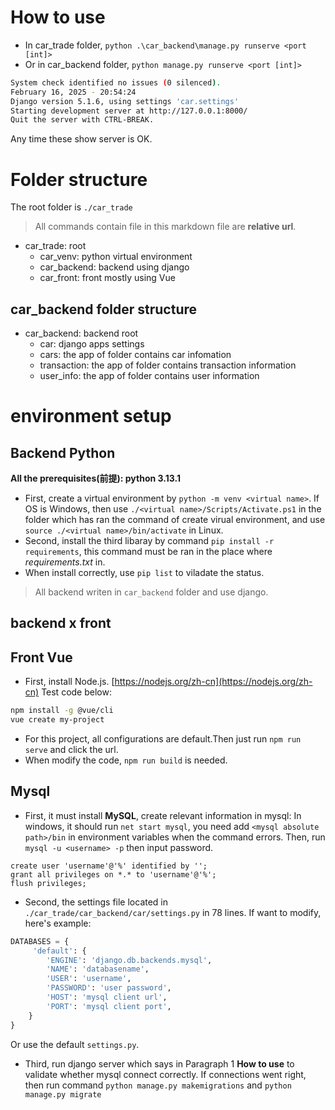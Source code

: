 # How to use
- In car_trade folder, `python .\car_backend\manage.py runserve <port [int]>`
- Or in car_backend folder, `python manage.py runserve <port [int]>`
```bash
System check identified no issues (0 silenced).
February 16, 2025 - 20:54:24
Django version 5.1.6, using settings 'car.settings'
Starting development server at http://127.0.0.1:8000/
Quit the server with CTRL-BREAK.
```
Any time these show server is OK.


# Folder structure
The root folder is `./car_trade`
> All commands contain file in this markdown file are **relative url**.
- car_trade: root
  - car_venv: python virtual environment
  - car_backend: backend using django
  - car_front: front mostly using Vue

## car_backend folder structure
- car_backend: backend root 
  - car: django apps settings 
  - cars: the app of folder contains car infomation
  - transaction: the app of folder contains transaction information
  - user_info: the app of folder contains user information


# environment setup
## Backend Python
**All the prerequisites(前提): python 3.13.1**
- First, create a virtual environment by `python -m venv <virtual name>`. If OS is Windows, then use `./<virtual name>/Scripts/Activate.ps1` in the folder which has ran the command of create virual environment, and use `source ./<virtual name>/bin/activate` in Linux.
- Second, install the third libaray by command `pip install -r requirements`, this command must be ran in the place where *requirements.txt* in.
- When install correctly, use `pip list` to viladate the status.
> All backend writen in `car_backend` folder and use django.

## backend x front


## Front Vue
- First, install Node.js. [https://nodejs.org/zh-cn](https://nodejs.org/zh-cn)
Test code below:
```bash
npm install -g @vue/cli
vue create my-project
```
- For this project, all configurations are default.Then just run `npm run serve` and click the url.
- When modify the code, `npm run build` is needed.

## Mysql
- First, it must install **MySQL**, create relevant information in mysql:
In windows, it should run `net start mysql`, you need add `<mysql absolute path>/bin` in environment variables when the command errors.
Then, run `mysql -u <username> -p` then input password.
```mysql
create user 'username'@'%' identified by '';
grant all privileges on *.* to 'username'@'%';
flush privileges;
```

- Second, the settings file located in `./car_trade/car_backend/car/settings.py` in 78 lines. If want to modify, here's example:
```python
DATABASES = {
     'default': {
        'ENGINE': 'django.db.backends.mysql',
        'NAME': 'databasename',
        'USER': 'username',
        'PASSWORD': 'user password',
        'HOST': 'mysql client url', 
        'PORT': 'mysql client port',
    }
}
```
Or use the default `settings.py`.

- Third, run django server which says in Paragraph 1 **How to use** to validate whether mysql connect correctly.
If connections went right, then run command `python manage.py makemigrations` and `python manage.py migrate`

